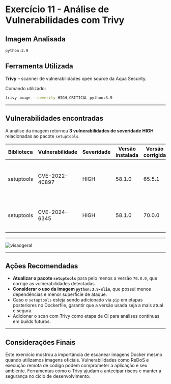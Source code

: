 # Exercício 11 - Análise de Vulnerabilidades com Trivy

## Imagem Analisada
`python:3.9`

## Ferramenta Utilizada
**Trivy** – scanner de vulnerabilidades open source da Aqua Security.

Comando utilizado:
```bash
trivy image --severity HIGH,CRITICAL python:3.9
````

---

## Vulnerabilidades encontradas

A análise da imagem retornou **3 vulnerabilidades de severidade HIGH** relacionadas ao pacote `setuptools`.

| Biblioteca | Vulnerabilidade | Severidade | Versão instalada | Versão corrigida | Descrição                                                                                                               |
| ---------- | --------------- | ---------- | ---------------- | ---------------- | ----------------------------------------------------------------------------------------------------------------------- |
| setuptools | CVE-2022-40897  | HIGH       | 58.1.0           | 65.5.1           | Regular Expression Denial of Service (ReDoS) em `package_index.py` – [link](https://avd.aquasec.com/nvd/cve-2022-40897) |
| setuptools | CVE-2024-6345   | HIGH       | 58.1.0           | 70.0.0           | Possível execução remota de código via funções de download – [link](https://avd.aquasec.com/nvd/cve-2024-6345)          |

---

![visaogeral](./imagem_exe011.png)

---

## Ações Recomendadas

* **Atualizar o pacote `setuptools`** para pelo menos a versão `70.0.0`, que corrige as vulnerabilidades detectadas.
* **Considerar o uso da imagem `python:3.9-slim`**, que possui menos dependências e menor superfície de ataque.
* Caso o `setuptools` esteja sendo adicionado via `pip` em etapas posteriores no Dockerfile, garantir que a versão usada seja a mais atual e segura.
* Adicionar o scan com Trivy como etapa de CI para análises contínuas em builds futuros.

---

## Considerações Finais

Este exercício mostrou a importância de escanear imagens Docker mesmo quando utilizamos imagens oficiais. Vulnerabilidades como ReDoS e execução remota de código podem comprometer a aplicação e seu ambiente. Ferramentas como o Trivy ajudam a antecipar riscos e manter a segurança no ciclo de desenvolvimento.
